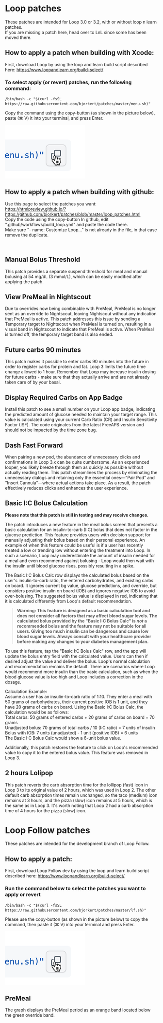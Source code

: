 # Loop patches
These patches are intended for Loop 3.0 or 3.2, with or without loop n learn patches.  
If you are missing a patch here, head over to LnL since some has been moved there.

## How to apply a patch when building with Xcode:
First, download Loop by using the loop and learn build script described here: https://www.loopandlearn.org/build-select/

### To select apply (or revert) patches, run the following command:
```console
/bin/bash -c "$(curl -fsSL https://raw.githubusercontent.com/bjorkert/patches/master/menu.sh)"
```
Copy the command using the copy-button (as shown in the picture below), paste (⌘ V) it into your terminal, and press Enter.
 
![Loop](img/copy_command.png)

## How to apply a patch when building with github:
Use this page to select the patches you want:  
https://htmlpreview.github.io/?https://github.com/bjorkert/patches/blob/master/loop_patches.html  
Copy the code using the copy-button
In github, edit ".github/workflows/build_loop.yml" and paste the code there.  
Make sure "- name: Customize Loop..." is not already in the file, in that case remove the duplicate.

&nbsp;

## Manual Bolus Threshold
This patch provides a separate suspend threshold for meal and manual bolusing at 54 mg/dL (3 mmol/L), which can be easily modified after applying the patch.
&nbsp;
## View PreMeal in Nightscout
Due to overrides now being combinable with PreMeal, PreMeal is no longer sent as an override to Nightscout, leaving Nightscout without any indication that PreMeal is active. This patch addresses this issue by sending a Temporary target to Nightscout when PreMeal is turned on, resulting in a visual band in Nightscout to indicate that PreMeal is active. When PreMeal is turned off, the temporary target band is also ended.
&nbsp;
## Future carbs 90 minutes
This patch makes it possible to enter carbs 90 minutes into the future in order to register carbs for protein and fat. Loop 3 limits the future time change allowed to 1 hour. Remember that Loop may increase insulin dosing for future carbs - make sure that they actually arrive and are not already taken care of by your basal.
&nbsp;
## Display Required Carbs on App Badge
Install this patch to see a small number on your Loop app badge, indicating the predicted amount of glucose needed to maintain your target range. This value is calculated using your current Carb Ratio (CR) and Insulin Sensitivity Factor (ISF). The code originates from the latest FreeAPS version and should not be impacted by the time zone bug.
&nbsp;
## Dash Fast Forward
When pairing a new pod, the abundance of unnecessary clicks and confirmations in Loop 3.x can be quite cumbersome. As an experienced looper, you likely breeze through them as quickly as possible without actually reading them. This patch streamlines the process by eliminating the unnecessary dialogs and retaining only the essential ones—"Pair Pod" and "Insert Cannula"—where actual actions take place. As a result, the patch effectively reduces clicks and enhances the user experience.
&nbsp;
## Basic I:C Bolus Calculation
**Please note that this patch is still in testing and may receive changes.**

The patch introduces a new feature in the meal bolus screen that presents a basic calculation for an insulin-to-carb (I:C) bolus that does not factor in the glucose prediction. This feature provides users with decision support for manually adjusting their bolus based on their personal experience. An example of when this feature could be useful is if a user has recently treated a low or trending low without entering the treatment into Loop. In such a scenario, Loop may underestimate the amount of insulin needed for a meal and even recommend against bolusing - Loop would then wait with the insulin until blood glucose rises, possibly resulting in a spike.

The Basic I:C Bolus Calc row displays the calculated bolus based on the user's insulin-to-carb ratio, the entered carbohydrates, and existing carbs on board. It ignores current bg value, glucose predictions, and override, but considers positive insulin on board (IOB) and ignores negative IOB to avoid over-bolusing. The suggested bolus value is displayed in red, indicating that it is calculated differently from Loop's default recommendation.

>**Warning: This feature is designed as a basic calculation tool and does not consider all factors that may affect blood sugar levels. The calculated bolus provided by the "Basic I:C Bolus Calc" is _not_ a recommended bolus and the feature may not be suitable for all users. Giving too much insulin can be dangerous and cause low blood sugar levels. Always consult with your healthcare provider before making any changes to your diabetes management plan.**

To use this feature, tap the "Basic I:C Bolus Calc" row, and the app will update the bolus entry field with the calculated value. Users can then if desired adjust the value and deliver the bolus. Loop's normal calculation and recommendation remains the default. There are scenarios where Loop would recommend more insulin than the basic calculation, such as when the blood glucose value is too high and Loop includes a correction in the dosage.

Calculation Example:  
Assume a user has an insulin-to-carb ratio of 1:10. They enter a meal with 50 grams of carbohydrates, their current positive IOB is 1 unit, and they have 20 grams of carbs on board. Using the Basic I:C Bolus Calc, the calculation would be as follows:  
Total carbs: 50 grams of entered carbs + 20 grams of carbs on board = 70 grams  
Unadjusted bolus: 70 grams of total carbs / 10 (I:C ratio) = 7 units of insulin  
Bolus with IOB: 7 units (unadjusted) - 1 unit (positive IOB) = 6 units  
The Basic I:C Bolus Calc would show a 6-unit bolus value.

Additionally, this patch restores the feature to click on Loop's recommended value to copy it to the entered bolus value. This feature was removed in Loop 3.
&nbsp;
## 2 hours Lolipop
This patch reverts the carb absorption time for the lollipop (fast) icon in Loop 3 to its original value of 2 hours, which was used in Loop 2. The other default carb absorption times remain unchanged, so the taco (medium) icon remains at 3 hours, and the pizza (slow) icon remains at 5 hours, which is the same as in Loop 3. It's worth noting that Loop 2 had a carb absorption time of 4 hours for the pizza (slow) icon.
&nbsp;
&nbsp;
# Loop Follow patches
These patches are intended for the development branch of Loop Follow.
## How to apply a patch:
First, download Loop Follow dev by using the loop and learn build script described here: https://www.loopandlearn.org/build-select/
### Run the command below to select the patches you want to apply or revert
```console
/bin/bash -c "$(curl -fsSL https://raw.githubusercontent.com/bjorkert/patches/master/lf.sh)"
```
Please use the copy-button (as shown in the picture below) to copy the command, then paste it (⌘ V) into your terminal and press Enter.

![Loop](img/copy_command.png)

## PreMeal
The graph displays the PreMeal period as an orange band located below the green override band.
&nbsp;
